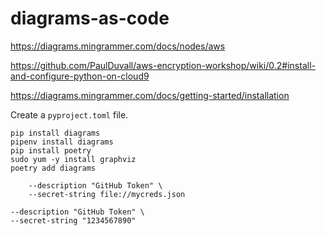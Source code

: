 # diagrams-as-code

https://diagrams.mingrammer.com/docs/nodes/aws

https://github.com/PaulDuvall/aws-encryption-workshop/wiki/0.2#install-and-configure-python-on-cloud9

https://diagrams.mingrammer.com/docs/getting-started/installation

Create a `pyproject.toml` file.


```pip install pipenv
pip install diagrams
pipenv install diagrams
pip install poetry
sudo yum -y install graphviz
poetry add diagrams
```

```aws secretsmanager create-secret --name github/personal-access-token-2 \
    --description "GitHub Token" \
    --secret-string file://mycreds.json
```
    
    
    
```aws secretsmanager create-secret --name github/personal-access-token-3 \
--description "GitHub Token" \
--secret-string "1234567890"
```



